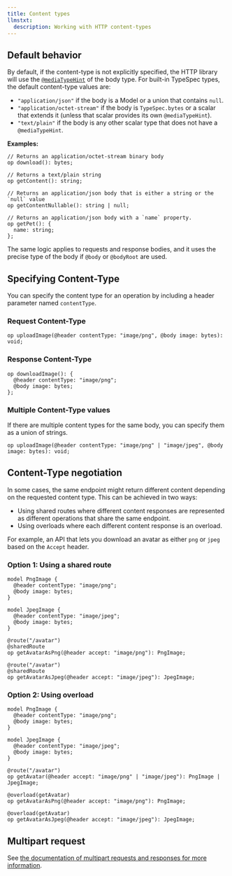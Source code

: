 ```yaml
---
title: Content types
llmstxt:
  description: Working with HTTP content-types
---
```


## Default behavior

By default, if the content-type is not explicitly specified, the HTTP library will use the [`@mediaTypeHint`](../../standard-library/built-in-decorators.md#mediatypehint-mediatypehint) of the body type. For built-in TypeSpec types, the default content-type values are:

- `"application/json"` if the body is a Model or a union that contains `null`.
- `"application/octet-stream"` if the body is `TypeSpec.bytes` or a scalar that extends it (unless that scalar provides its own `@mediaTypeHint`).
- `"text/plain"` if the body is any other scalar type that does not have a `@mediaTypeHint`.

**Examples:**

```typespec
// Returns an application/octet-stream binary body
op download(): bytes;

// Returns a text/plain string
op getContent(): string;

// Returns an application/json body that is either a string or the `null` value
op getContentNullable(): string | null;

// Returns an application/json body with a `name` property.
op getPet(): {
  name: string;
};
```

The same logic applies to requests and response bodies, and it uses the precise type of the body if `@body` or `@bodyRoot` are used.

## Specifying Content-Type

You can specify the content type for an operation by including a header parameter named `contentType`.

### Request Content-Type

```typespec
op uploadImage(@header contentType: "image/png", @body image: bytes): void;
```

### Response Content-Type

```typespec
op downloadImage(): {
  @header contentType: "image/png";
  @body image: bytes;
};
```

### Multiple Content-Type values

If there are multiple content types for the same body, you can specify them as a union of strings.

```typespec
op uploadImage(@header contentType: "image/png" | "image/jpeg", @body image: bytes): void;
```

## Content-Type negotiation

In some cases, the same endpoint might return different content depending on the requested content type. This can be achieved in two ways:

- Using shared routes where different content responses are represented as different operations that share the same endpoint.
- Using overloads where each different content response is an overload.

For example, an API that lets you download an avatar as either `png` or `jpeg` based on the `Accept` header.

### Option 1: Using a shared route

```tsp
model PngImage {
  @header contentType: "image/png";
  @body image: bytes;
}

model JpegImage {
  @header contentType: "image/jpeg";
  @body image: bytes;
}

@route("/avatar")
@sharedRoute
op getAvatarAsPng(@header accept: "image/png"): PngImage;

@route("/avatar")
@sharedRoute
op getAvatarAsJpeg(@header accept: "image/jpeg"): JpegImage;
```

### Option 2: Using overload

```tsp
model PngImage {
  @header contentType: "image/png";
  @body image: bytes;
}

model JpegImage {
  @header contentType: "image/jpeg";
  @body image: bytes;
}

@route("/avatar")
op getAvatar(@header accept: "image/png" | "image/jpeg"): PngImage | JpegImage;

@overload(getAvatar)
op getAvatarAsPng(@header accept: "image/png"): PngImage;

@overload(getAvatar)
op getAvatarAsJpeg(@header accept: "image/jpeg"): JpegImage;
```

## Multipart request

See [the documentation of multipart requests and responses for more information](./multipart.md).
